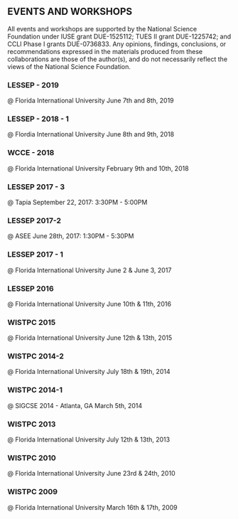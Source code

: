 ## EVENTS AND WORKSHOPS

All events and workshops are supported by the National Science Foundation under IUSE grant DUE-1525112; TUES II grant DUE-1225742; and CCLI Phase I grants DUE-0736833. Any opinions, findings, conclusions, or recommendations expressed in the materials produced from these collaborations are those of the author(s), and do not necessarily reflect the views of the National Science Foundation. 

### LESSEP - 2019
@ Florida International University
June 7th and 8th, 2019

### LESSEP - 2018 - 1
@ Flordia International University
June 8th and 9th, 2018

### WCCE - 2018
@ Florida International University
February 9th and 10th, 2018

### LESSEP 2017 - 3
@ Tapia
September 22, 2017: 3:30PM - 5:00PM

### LESSEP 2017-2
@ ASEE
June 28th, 2017: 1:30PM - 5:30PM

### LESSEP 2017 - 1
@ Florida International University
June 2 & June 3, 2017

### LESSEP 2016
@ Florida International University
June 10th & 11th, 2016

### WISTPC 2015
@ Florida International University
June 12th & 13th, 2015

### WISTPC 2014-2
@ Florida International University
July 18th & 19th, 2014

### WISTPC 2014-1
@ SIGCSE 2014 - Atlanta, GA
March 5th, 2014

### WISTPC 2013
@ Florida International University
July 12th & 13th, 2013

### WISTPC 2010
@ Florida International University
June 23rd & 24th, 2010

### WISTPC 2009
@ Florida International University
March 16th & 17th, 2009